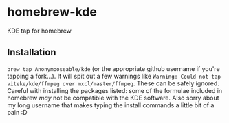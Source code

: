 homebrew-kde
============

KDE tap for homebrew


Installation
------------

`brew tap Anonymooseable/kde` (or the appropriate github username if you're tapping a fork...).
It will spit out a few warnings like  `Warning: Could not tap viteke/kde/ffmpeg over mxcl/master/ffmpeg`. These can be safely ignored.
Careful with installing the packages listed: some of the formulae included in homebrew *may* not be compatible with the KDE software.
Also sorry about my long username that makes typing the install commands a little bit of a pain :D
